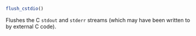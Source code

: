 ```julia
flush_cstdio()
```

Flushes the C `stdout` and `stderr` streams (which may have been written to by external C code).
